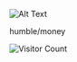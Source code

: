    ![Alt Text](https://media.giphy.com/media/TjowQmCwgaUbpPGxh0/giphy.gif)




   humble/money





   ![Visitor Count](https://profile-counter.glitch.me/{Fendiyz}/count.svg)


